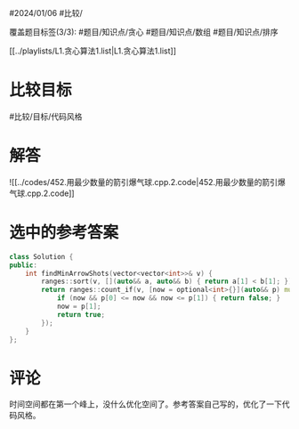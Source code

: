 #2024/01/06 #比较/

覆盖题目标签(3/3):   #题目/知识点/贪心 #题目/知识点/数组 #题目/知识点/排序

[[../playlists/L1.贪心算法1.list|L1.贪心算法1.list]]

# 比较目标

#比较/目标/代码风格

# 解答

![[../codes/452.用最少数量的箭引爆气球.cpp.2.code|452.用最少数量的箭引爆气球.cpp.2.code]]

# 选中的参考答案

``` cpp
class Solution {
public:
	int findMinArrowShots(vector<vector<int>>& v) {
		ranges::sort(v, [](auto&& a, auto&& b) { return a[1] < b[1]; });
		return ranges::count_if(v, [now = optional<int>{}](auto&& p) mutable {
			if (now && p[0] <= now && now <= p[1]) { return false; }
			now = p[1];
			return true;
		});
	}
};
```

# 评论

时间空间都在第一个峰上，没什么优化空间了。参考答案自己写的，优化了一下代码风格。